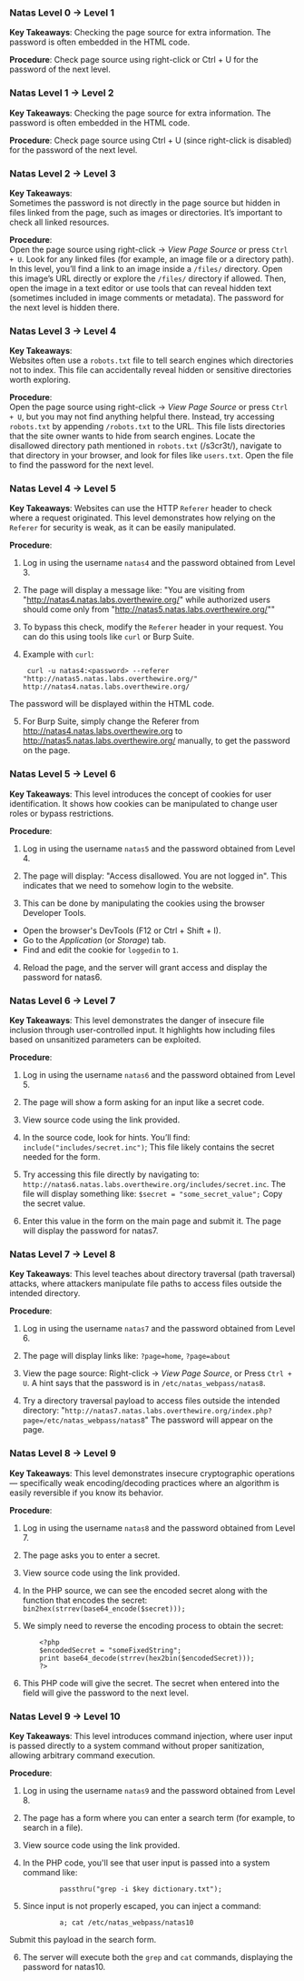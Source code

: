 ### Natas Level 0 → Level 1
**Key Takeaways**: Checking the page source for extra information. The password is often embedded in the HTML code.

**Procedure**: Check page source using right-click or Ctrl + U for the password of the next level.

### Natas Level 1 → Level 2
**Key Takeaways**: Checking the page source for extra information. The password is often embedded in the HTML code.

**Procedure**: Check page source using Ctrl + U (since right-click is disabled) for the password of the next level.

### Natas Level 2 → Level 3  
**Key Takeaways**:  
Sometimes the password is not directly in the page source but hidden in files linked from the page, such as images or directories. It’s important to check all linked resources.

**Procedure**:  
Open the page source using right-click → *View Page Source* or press `Ctrl + U`. Look for any linked files (for example, an image file or a directory path). In this level, you’ll find a link to an image inside a `/files/` directory. Open this image’s URL directly or explore the `/files/` directory if allowed. Then, open the image in a text editor or use tools that can reveal hidden text (sometimes included in image comments or metadata). The password for the next level is hidden there.

### Natas Level 3 → Level 4  
**Key Takeaways**:  
Websites often use a `robots.txt` file to tell search engines which directories not to index. This file can accidentally reveal hidden or sensitive directories worth exploring.

**Procedure**:  
Open the page source using right-click → *View Page Source* or press `Ctrl + U`, but you may not find anything helpful there. Instead, try accessing `robots.txt` by appending `/robots.txt` to the URL. This file lists directories that the site owner wants to hide from search engines. Locate the disallowed directory path mentioned in `robots.txt` (/s3cr3t/), navigate to that directory in your browser, and look for files like `users.txt`. Open the file to find the password for the next level.

### Natas Level 4 → Level 5  
**Key Takeaways**: Websites can use the HTTP `Referer` header to check where a request originated. This level demonstrates how relying on the `Referer` for security is weak, as it can be easily manipulated.

**Procedure**:  

1. Log in using the username `natas4` and the password obtained from Level 3.

2. The page will display a message like: "You are visiting from "http://natas4.natas.labs.overthewire.org/" while authorized users should come only from "http://natas5.natas.labs.overthewire.org/""

3. To bypass this check, modify the `Referer` header in your request. You can do this using tools like `curl` or Burp Suite.

4. Example with `curl`:

        curl -u natas4:<password> --referer "http://natas5.natas.labs.overthewire.org/" http://natas4.natas.labs.overthewire.org/

The password will be displayed within the HTML code.

5. For Burp Suite, simply change the Referer from http://natas4.natas.labs.overthewire.org to http://natas5.natas.labs.overthewire.org/ manually, to get the password on the page.

### Natas Level 5 → Level 6  
**Key Takeaways**: This level introduces the concept of cookies for user identification. It shows how cookies can be manipulated to change user roles or bypass restrictions.

**Procedure**:  

1. Log in using the username `natas5` and the password obtained from Level 4.

2. The page will display: "Access disallowed. You are not logged in". This indicates that we need to somehow login to the website.

3. This can be done by manipulating the cookies using the browser Developer Tools.
- Open the browser's DevTools (F12 or Ctrl + Shift + I).
- Go to the *Application* (or *Storage*) tab.
- Find and edit the cookie for `loggedin` to `1`.

4. Reload the page, and the server will grant access and display the password for natas6.

### Natas Level 6 → Level 7  
**Key Takeaways**: This level demonstrates the danger of insecure file inclusion through user-controlled input. It highlights how including files based on unsanitized parameters can be exploited.

**Procedure**:  

1. Log in using the username `natas6` and the password obtained from Level 5.

2. The page will show a form asking for an input like a secret code.

3. View source code using the link provided.

4. In the source code, look for hints. You’ll find: `include("includes/secret.inc")`;
   This file likely contains the secret needed for the form.

5. Try accessing this file directly by navigating to: `http://natas6.natas.labs.overthewire.org/includes/secret.inc`. The file will display something like: `$secret = "some_secret_value";`
Copy the secret value.

6. Enter this value in the form on the main page and submit it. The page will display the password for natas7.

### Natas Level 7 → Level 8  
**Key Takeaways**: This level teaches about directory traversal (path traversal) attacks, where attackers manipulate file paths to access files outside the intended directory.

**Procedure**:  

1. Log in using the username `natas7` and the password obtained from Level 6.

2. The page will display links like: `?page=home`, `?page=about`

3. View the page source: Right-click → *View Page Source*, or Press `Ctrl + U`. A hint says that the password is in `/etc/natas_webpass/natas8`.

4. Try a directory traversal payload to access files outside the intended directory:
   "`http://natas7.natas.labs.overthewire.org/index.php?page=/etc/natas_webpass/natas8`"
The password will appear on the page.

### Natas Level 8 → Level 9  
**Key Takeaways**: This level demonstrates insecure cryptographic operations — specifically weak encoding/decoding practices where an algorithm is easily reversible if you know its behavior.

**Procedure**:  

1. Log in using the username `natas8` and the password obtained from Level 7.

2. The page asks you to enter a secret.

3. View source code using the link provided.
   
4. In the PHP source, we can see the encoded secret along with the function that encodes the secret: `bin2hex(strrev(base64_encode($secret)));`

5. We simply need to reverse the encoding process to obtain the secret:

           <?php
           $encodedSecret = "someFixedString";
           print base64_decode(strrev(hex2bin($encodedSecret)));
           ?>

6. This PHP code will give the secret. The secret when entered into the field will give the password to the next level.

### Natas Level 9 → Level 10  
**Key Takeaways**: This level introduces command injection, where user input is passed directly to a system command without proper sanitization, allowing arbitrary command execution.

**Procedure**:  

1. Log in using the username `natas9` and the password obtained from Level 8.

2. The page has a form where you can enter a search term (for example, to search in a file).

3. View source code using the link provided.

4. In the PHP code, you'll see that user input is passed into a system command like:
  
                passthru("grep -i $key dictionary.txt");

5. Since input is not properly escaped, you can inject a command:

                a; cat /etc/natas_webpass/natas10
   
Submit this payload in the search form.

6. The server will execute both the `grep` and `cat` commands, displaying the password for natas10.
